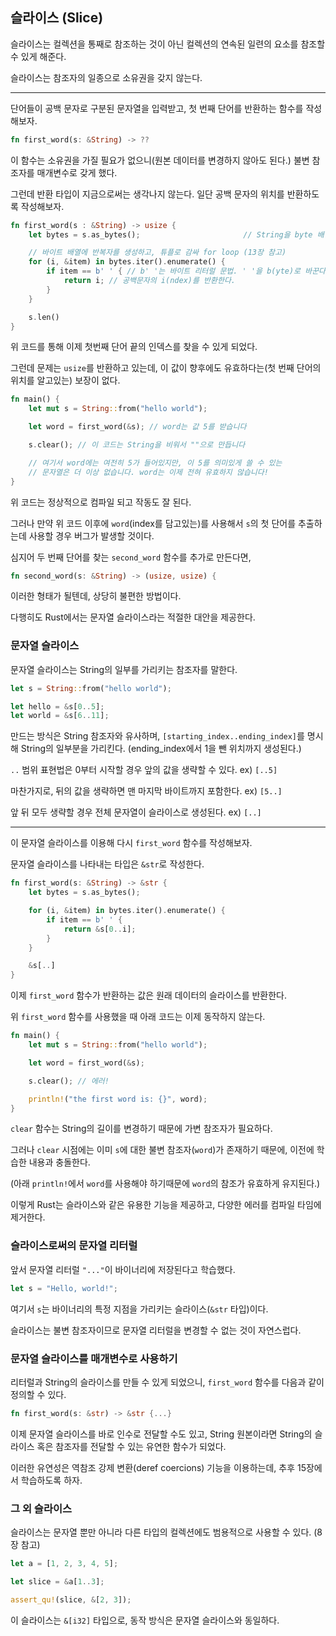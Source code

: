 ## 슬라이스 (Slice)

슬라이스는 컬렉션을 통째로 참조하는 것이 아닌 컬렉션의 연속된 일련의 요소를 참조할 수 있게 해준다.

슬라이스는 참조자의 일종으로 소유권을 갖지 않는다.

---

단어들이 공백 문자로 구분된 문자열을 입력받고, 첫 번째 단어를 반환하는 함수를 작성해보자.

```rust
fn first_word(s: &String) -> ??
```

이 함수는 소유권을 가질 필요가 없으니(원본 데이터를 변경하지 않아도 된다.) 불변 참조자를 매개변수로 갖게 했다.

그런데 반환 타입이 지금으로써는 생각나지 않는다. 일단 공백 문자의 위치를 반환하도록 작성해보자.

```rust
fn first_word(s : &String) -> usize {
    let bytes = s.as_bytes();                       // String을 byte 배열로 변환한다.

    // 바이트 배열에 반복자를 생성하고, 튜플로 감싸 for loop (13장 참고)
    for (i, &item) in bytes.iter().enumerate() {
        if item == b' ' { // b' '는 바이트 리터럴 문법. ' '을 b(yte)로 바꾼다.
            return i; // 공백문자의 i(ndex)를 반환한다.
        }
    }

    s.len()
}
```

위 코드를 통해 이제 첫번째 단어 끝의 인덱스를 찾을 수 있게 되었다.

그런데 문제는 `usize`를 반환하고 있는데, 이 값이 향후에도 유효하다는(첫 번째 단어의 위치를 알고있는) 보장이 없다.

```rust
fn main() {
    let mut s = String::from("hello world");

    let word = first_word(&s); // word는 값 5를 받습니다

    s.clear(); // 이 코드는 String을 비워서 ""으로 만듭니다

    // 여기서 word에는 여전히 5가 들어있지만, 이 5를 의미있게 쓸 수 있는
    // 문자열은 더 이상 없습니다. word는 이제 전혀 유효하지 않습니다!
}
```

위 코드는 정상적으로 컴파일 되고 작동도 잘 된다.

그러나 만약 위 코드 이후에 `word`(index를 담고있는)를 사용해서 `s`의 첫 단어를 추출하는데 사용할 경우 버그가 발생할 것이다.

심지어 두 번째 단어를 찾는 `second_word` 함수를 추가로 만든다면,

```rust
fn second_word(s: &String) -> (usize, usize) {
```

이러한 형태가 될텐데, 상당히 불편한 방법이다.

다행히도 Rust에서는 문자열 슬라이스라는 적절한 대안을 제공한다.

### 문자열 슬라이스

문자열 슬라이스는 String의 일부를 가리키는 참조자를 말한다.

```rust
let s = String::from("hello world");

let hello = &s[0..5];
let world = &s[6..11];
```

만드는 방식은 String 참조자와 유사하며, `[starting_index..ending_index]`를 명시해 String의 일부분을 가리킨다. (ending_index에서 1을 뺀 위치까지 생성된다.)

`..` 범위 표현법은 0부터 시작할 경우 앞의 값을 생략할 수 있다. ex) `[..5]`

마찬가지로, 뒤의 값을 생략하면 맨 마지막 바이트까지 포함한다. ex) `[5..]`

앞 뒤 모두 생략할 경우 전체 문자열이 슬라이스로 생성된다. ex) `[..]`

---

이 문자열 슬라이스를 이용해 다시 `first_word` 함수를 작성해보자.

문자열 슬라이스를 나타내는 타입은 `&str`로 작성한다.

```rust
fn first_word(s: &String) -> &str {
    let bytes = s.as_bytes();

    for (i, &item) in bytes.iter().enumerate() {
        if item == b' ' {
            return &s[0..i];
        }
    }

    &s[..]
}
```

이제 `first_word` 함수가 반환하는 값은 원래 데이터의 슬라이스를 반환한다.

위 `first_word` 함수를 사용했을 때 아래 코드는 이제 동작하지 않는다.

```rust
fn main() {
    let mut s = String::from("hello world");

    let word = first_word(&s);

    s.clear(); // 에러!

    println!("the first word is: {}", word);
}
```

`clear` 함수는 String의 길이를 변경하기 때문에 가변 참조자가 필요하다.

그러나 `clear` 시점에는 이미 `s`에 대한 불변 참조자(`word`)가 존재하기 때문에, 이전에 학습한 내용과 충돌한다.

(아래 `println!`에서 `word`를 사용해야 하기때문에 `word`의 참조가 유효하게 유지된다.)

이렇게 Rust는 슬라이스와 같은 유용한 기능을 제공하고, 다양한 에러를 컴파일 타임에 제거한다.

### 슬라이스로써의 문자열 리터럴

앞서 문자열 리터럴 `"..."`이 바이너리에 저장된다고 학습했다.

```rust
let s = "Hello, world!";
```

여기서 `s`는 바이너리의 특정 지점을 가리키는 슬라이스(`&str` 타입)이다.

슬라이스는 불변 참조자이므로 문자열 리터럴을 변경할 수 없는 것이 자연스럽다.

### 문자열 슬라이스를 매개변수로 사용하기

리터럴과 String의 슬라이스를 만들 수 있게 되었으니, `first_word` 함수를 다음과 같이 정의할 수 있다.

```rust
fn first_word(s: &str) -> &str {...}
```

이제 문자열 슬라이스를 바로 인수로 전달할 수도 있고, String 원본이라면 String의 슬라이스 혹은 참조자를 전달할 수 있는 유연한 함수가 되었다.

이러한 유연성은 역참조 강제 변환(deref coercions) 기능을 이용하는데, 추후 15장에서 학습하도록 하자.

### 그 외 슬라이스

슬라이스는 문자열 뿐만 아니라 다른 타입의 컬렉션에도 범용적으로 사용할 수 있다. (8장 참고)

```rust
let a = [1, 2, 3, 4, 5];

let slice = &a[1..3];

assert_qu!(slice, &[2, 3]);
```

이 슬라이스는 `&[i32]` 타입으로, 동작 방식은 문자열 슬라이스와 동일하다.
